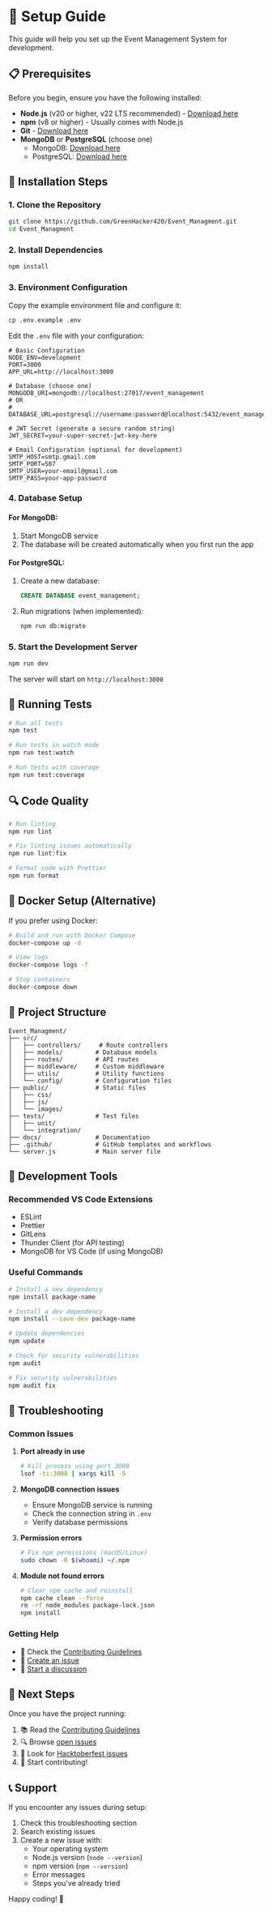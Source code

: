 # 🚀 Setup Guide

This guide will help you set up the Event Management System for development.

## 📋 Prerequisites

Before you begin, ensure you have the following installed:

- **Node.js** (v20 or higher, v22 LTS recommended) - [Download here](https://nodejs.org/)
- **npm** (v8 or higher) - Usually comes with Node.js
- **Git** - [Download here](https://git-scm.com/)
- **MongoDB** or **PostgreSQL** (choose one)
  - MongoDB: [Download here](https://www.mongodb.com/try/download/community)
  - PostgreSQL: [Download here](https://www.postgresql.org/download/)

## 🔧 Installation Steps

### 1. Clone the Repository

```bash
git clone https://github.com/GreenHacker420/Event_Managment.git
cd Event_Managment
```

### 2. Install Dependencies

```bash
npm install
```

### 3. Environment Configuration

Copy the example environment file and configure it:

```bash
cp .env.example .env
```

Edit the `.env` file with your configuration:

```env
# Basic Configuration
NODE_ENV=development
PORT=3000
APP_URL=http://localhost:3000

# Database (choose one)
MONGODB_URI=mongodb://localhost:27017/event_management
# OR
# DATABASE_URL=postgresql://username:password@localhost:5432/event_management

# JWT Secret (generate a secure random string)
JWT_SECRET=your-super-secret-jwt-key-here

# Email Configuration (optional for development)
SMTP_HOST=smtp.gmail.com
SMTP_PORT=587
SMTP_USER=your-email@gmail.com
SMTP_PASS=your-app-password
```

### 4. Database Setup

#### For MongoDB:
1. Start MongoDB service
2. The database will be created automatically when you first run the app

#### For PostgreSQL:
1. Create a new database:
   ```sql
   CREATE DATABASE event_management;
   ```
2. Run migrations (when implemented):
   ```bash
   npm run db:migrate
   ```

### 5. Start the Development Server

```bash
npm run dev
```

The server will start on `http://localhost:3000`

## 🧪 Running Tests

```bash
# Run all tests
npm test

# Run tests in watch mode
npm run test:watch

# Run tests with coverage
npm run test:coverage
```

## 🔍 Code Quality

```bash
# Run linting
npm run lint

# Fix linting issues automatically
npm run lint:fix

# Format code with Prettier
npm run format
```

## 🐳 Docker Setup (Alternative)

If you prefer using Docker:

```bash
# Build and run with Docker Compose
docker-compose up -d

# View logs
docker-compose logs -f

# Stop containers
docker-compose down
```

## 📁 Project Structure

```
Event_Managment/
├── src/
│   ├── controllers/     # Route controllers
│   ├── models/         # Database models
│   ├── routes/         # API routes
│   ├── middleware/     # Custom middleware
│   ├── utils/          # Utility functions
│   └── config/         # Configuration files
├── public/             # Static files
│   ├── css/
│   ├── js/
│   └── images/
├── tests/              # Test files
│   ├── unit/
│   └── integration/
├── docs/               # Documentation
├── .github/            # GitHub templates and workflows
└── server.js           # Main server file
```

## 🔧 Development Tools

### Recommended VS Code Extensions

- ESLint
- Prettier
- GitLens
- Thunder Client (for API testing)
- MongoDB for VS Code (if using MongoDB)

### Useful Commands

```bash
# Install a new dependency
npm install package-name

# Install a dev dependency
npm install --save-dev package-name

# Update dependencies
npm update

# Check for security vulnerabilities
npm audit

# Fix security vulnerabilities
npm audit fix
```

## 🚨 Troubleshooting

### Common Issues

1. **Port already in use**
   ```bash
   # Kill process using port 3000
   lsof -ti:3000 | xargs kill -9
   ```

2. **MongoDB connection issues**
   - Ensure MongoDB service is running
   - Check the connection string in `.env`
   - Verify database permissions

3. **Permission errors**
   ```bash
   # Fix npm permissions (macOS/Linux)
   sudo chown -R $(whoami) ~/.npm
   ```

4. **Module not found errors**
   ```bash
   # Clear npm cache and reinstall
   npm cache clean --force
   rm -rf node_modules package-lock.json
   npm install
   ```

### Getting Help

- 📖 Check the [Contributing Guidelines](../CONTRIBUTING.md)
- 🐛 [Create an issue](https://github.com/GreenHacker420/Event_Managment/issues/new)
- 💬 [Start a discussion](https://github.com/GreenHacker420/Event_Managment/discussions)

## 🎯 Next Steps

Once you have the project running:

1. 📚 Read the [Contributing Guidelines](../CONTRIBUTING.md)
2. 🔍 Browse [open issues](https://github.com/GreenHacker420/Event_Managment/issues)
3. 🎃 Look for [Hacktoberfest issues](https://github.com/GreenHacker420/Event_Managment/labels/hacktoberfest)
4. 🚀 Start contributing!

## 📞 Support

If you encounter any issues during setup:

1. Check this troubleshooting section
2. Search existing issues
3. Create a new issue with:
   - Your operating system
   - Node.js version (`node --version`)
   - npm version (`npm --version`)
   - Error messages
   - Steps you've already tried

Happy coding! 🎉
